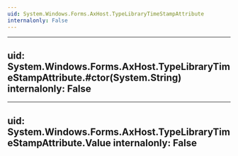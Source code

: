 ```yaml
---
uid: System.Windows.Forms.AxHost.TypeLibraryTimeStampAttribute
internalonly: False
---
```


---
uid: System.Windows.Forms.AxHost.TypeLibraryTimeStampAttribute.#ctor(System.String)
internalonly: False
---

---
uid: System.Windows.Forms.AxHost.TypeLibraryTimeStampAttribute.Value
internalonly: False
---
